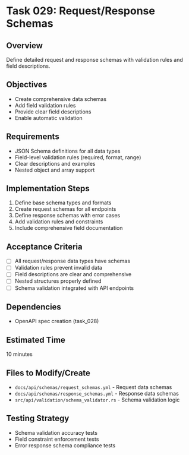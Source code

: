 # Task 029: Request/Response Schemas

## Overview
Define detailed request and response schemas with validation rules and field descriptions.

## Objectives
- Create comprehensive data schemas
- Add field validation rules
- Provide clear field descriptions
- Enable automatic validation

## Requirements
- JSON Schema definitions for all data types
- Field-level validation rules (required, format, range)
- Clear descriptions and examples
- Nested object and array support

## Implementation Steps
1. Define base schema types and formats
2. Create request schemas for all endpoints
3. Define response schemas with error cases
4. Add validation rules and constraints
5. Include comprehensive field documentation

## Acceptance Criteria
- [ ] All request/response data types have schemas
- [ ] Validation rules prevent invalid data
- [ ] Field descriptions are clear and comprehensive
- [ ] Nested structures properly defined
- [ ] Schema validation integrated with API endpoints

## Dependencies
- OpenAPI spec creation (task_028)

## Estimated Time
10 minutes

## Files to Modify/Create
- `docs/api/schemas/request_schemas.yml` - Request data schemas
- `docs/api/schemas/response_schemas.yml` - Response data schemas
- `src/api/validation/schema_validator.rs` - Schema validation logic

## Testing Strategy
- Schema validation accuracy tests
- Field constraint enforcement tests
- Error response schema compliance tests